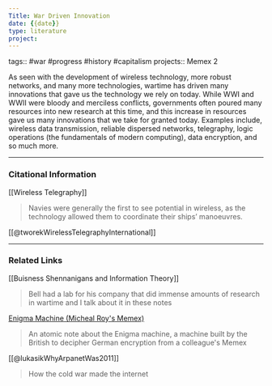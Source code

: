 ```yaml
---
Title: War Driven Innovation
date: {{date}}
type: literature
project:
---
```

tags:: #war #progress #history #capitalism 
projects:: Memex 2


As seen with the development of wireless technology, more robust networks, and many more technologies, wartime has driven many innovations that gave us the technology we rely on today. While WWI and WWII were bloody and merciless conflicts, governments often poured many resources into new research at this time, and this increase in resources gave us many innovations that we take for granted today. Examples include, wireless data transmission, reliable dispersed networks, telegraphy, logic operations (the fundamentals of modern computing), data encryption, and so much more.

---
### Citational Information
[[Wireless Telegraphy]]
> Navies were generally the first to see potential in wireless, as the technology allowed them to coordinate their ships’ manoeuvres.

[[@tworekWirelessTelegraphyInternational]]

---

### Related Links

[[Buisness Shennanigans and Information Theory]]
>Bell had a lab for his company that did immense amounts of research in wartime and I talk about it in these notes

[Enigma Machine (Micheal Roy's Memex)](https://themike92.github.io/memex-HIST1900/Thoughts/Cryptology/Enigma%20Machine/)
> An atomic note about the Enigma machine, a machine built by the British to decipher German encryption from a colleague's Memex

[[@lukasikWhyArpanetWas2011]]
> How the cold war made the internet
